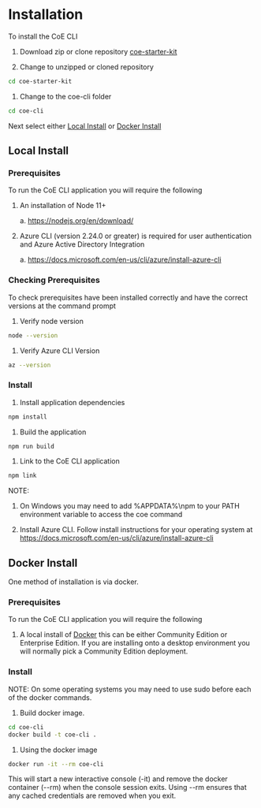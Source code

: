 # Installation

To install the CoE CLI

1. Download zip or clone repository [coe-starter-kit](https://github.com/microsoft/coe-starter-kit)

1. Change to unzipped or cloned repository

```bash
cd coe-starter-kit
```

1. Change to the coe-cli folder

```bash
cd coe-cli
```

Next select either [Local Install](#local-install) or [Docker Install](#docker-install)

## Local Install

### Prerequisites

To run the CoE CLI application you will require the following

1. An installation of Node 11+

   a. https://nodejs.org/en/download/

2. Azure CLI (version 2.24.0 or greater) is required for user authentication and Azure Active Directory Integration

   a. https://docs.microsoft.com/en-us/cli/azure/install-azure-cli

### Checking Prerequisites

To check prerequisites have been installed correctly and have the correct versions at the command prompt

1. Verify node version

```bash
node --version
```

1. Verify Azure CLI Version

```bash
az --version
```

### Install

1. Install application dependencies

```bash
npm install
```

1. Build the application

```bash
npm run build
```

1. Link to the CoE CLI application

```bash
npm link
```

NOTE:

1. On Windows you may need to add %APPDATA%\npm to your PATH environment variable to access the coe command

1. Install Azure CLI. Follow install instructions for your operating system at https://docs.microsoft.com/en-us/cli/azure/install-azure-cli

## Docker Install

One method of installation is via docker.

### Prerequisites

To run the CoE CLI application you will require the following

1. A local install of [Docker](https://docs.docker.com/get-docker/) this can be either Community Edition or Enterprise Edition. If you are installing onto a desktop environment you will normally pick a Community Edition deployment.

### Install

NOTE: On some operating systems you may need to use sudo before each of the docker commands.

1. Build docker image.

```bash
cd coe-cli
docker build -t coe-cli . 
```

1. Using the docker image

```bash
docker run -it --rm coe-cli
```

This will start a new interactive console (-it) and remove the docker container (--rm) when the console session exits. Using --rm ensures that any cached credentials are removed when you exit.
